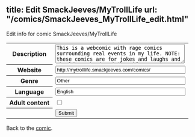 title: Edit SmackJeeves/MyTrollLife
url: "/comics/SmackJeeves_MyTrollLife_edit.html"
---
Edit info for comic SmackJeeves/MyTrollLife

<form name="comic" action="http://gaepostmail.appspot.com/comic/" method="post">
<table class="comicinfo">
<tr>
<th>Description</th><td><textarea name="description" cols="40" rows="3">This is a webcomic with rage comics surrounding real events in my life. NOTE: these comics are for jokes and laughs and should not be juged (but if you wanna still bitch then why are you here in the first place, you knew what you were gonna expect in the tittle's picture) UPDATES: *Summer Schedule: 1-2 A Week*</textarea></td>
</tr>
<tr>
<th>Website</th><td><input type="text" name="url" value="http://mytrolllife.smackjeeves.com/comics/" size="40"/></td>
</tr>
<tr>
<th>Genre</th><td><input type="text" name="genre" value="Other" size="40"/></td>
</tr>
<tr>
<th>Language</th><td><input type="text" name="language" value="English" size="40"/></td>
</tr>
<tr>
<th>Adult content</th><td><input type="checkbox" name="adult" value="adult" /></td>
</tr>
<tr>
<th></th><td>
<input type="hidden" name="comic" value="SmackJeeves_MyTrollLife" />
<input type="submit" name="submit" value="Submit" />
</td>
</tr>
</table>
</form>

Back to the [comic](SmackJeeves_MyTrollLife.html).
